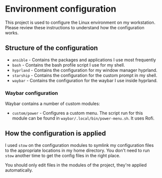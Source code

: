 # Environment configuration

This project is used to configure the Linux environment on my workstation.
Please review these instructions to understand how the configuration works.

## Structure of the configuration

- `ansible` - Contains the packages and applications I use most frequently
- `bash` - Contains the bash profile script I use for my shell.
- `hyprland` - Contains the configuration for my window manager hyprland.
- `starship` - Contains the configuration for the custom prompt in my shell.
- `waybar` - Contains the configuration for the waybar I use inside hyprland.

### Waybar configuration

Waybar contains a number of custom modules:

- `custom/power` - Configures a custom menu. The script run for this module can
  be found in `waybar/.local/bin/power-menu.sh`. It uses Rofi.

## How the configuration is applied

I used `stow` on the configuration modules to symlink my configuration files
to the appropriate locations in my home directory. You don't need to run `stow`
another time to get the config files in the right place.

You should only edit files in the modules of the project, they're applied
automatically.
